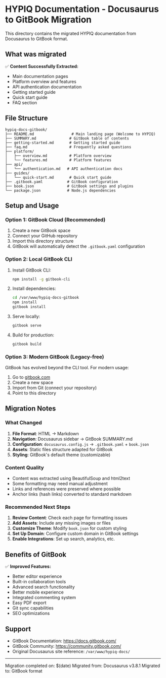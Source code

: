 # HYPIQ Documentation - Docusaurus to GitBook Migration

This directory contains the migrated HYPIQ documentation from Docusaurus to GitBook format.

## What was migrated

✅ **Content Successfully Extracted:**
- Main documentation pages
- Platform overview and features
- API authentication documentation
- Getting started guide
- Quick start guide
- FAQ section

## File Structure

```
hypiq-docs-gitbook/
├── README.md                 # Main landing page (Welcome to HYPIQ)
├── SUMMARY.md               # GitBook table of contents
├── getting-started.md       # Getting started guide
├── faq.md                   # Frequently asked questions
├── platform/
│   ├── overview.md          # Platform overview
│   └── features.md          # Platform features
├── api/
│   └── authentication.md   # API authentication docs
├── guides/
│   └── quick-start.md       # Quick start guide
├── .gitbook.yaml           # GitBook configuration
├── book.json               # GitBook settings and plugins
└── package.json            # Node.js dependencies
```

## Setup and Usage

### Option 1: GitBook Cloud (Recommended)

1. Create a new GitBook space
2. Connect your GitHub repository
3. Import this directory structure
4. GitBook will automatically detect the `.gitbook.yaml` configuration

### Option 2: Local GitBook CLI

1. Install GitBook CLI:
   ```bash
   npm install -g gitbook-cli
   ```

2. Install dependencies:
   ```bash
   cd /var/www/hypiq-docs-gitbook
   npm install
   gitbook install
   ```

3. Serve locally:
   ```bash
   gitbook serve
   ```

4. Build for production:
   ```bash
   gitbook build
   ```

### Option 3: Modern GitBook (Legacy-free)

GitBook has evolved beyond the CLI tool. For modern usage:

1. Go to [gitbook.com](https://gitbook.com)
2. Create a new space
3. Import from Git (connect your repository)
4. Point to this directory

## Migration Notes

### What Changed

1. **File Format**: HTML → Markdown
2. **Navigation**: Docusaurus sidebar → GitBook SUMMARY.md
3. **Configuration**: `docusaurus.config.js` → `.gitbook.yaml` + `book.json`
4. **Assets**: Static files structure adapted for GitBook
5. **Styling**: GitBook's default theme (customizable)

### Content Quality

- Content was extracted using BeautifulSoup and html2text
- Some formatting may need manual adjustment
- Links and references were preserved where possible
- Anchor links (hash links) converted to standard markdown

### Recommended Next Steps

1. **Review Content**: Check each page for formatting issues
2. **Add Assets**: Include any missing images or files
3. **Customize Theme**: Modify `book.json` for custom styling
4. **Set Up Domain**: Configure custom domain in GitBook settings
5. **Enable Integrations**: Set up search, analytics, etc.

## Benefits of GitBook

✅ **Improved Features:**
- Better editor experience
- Built-in collaboration tools
- Advanced search functionality
- Better mobile experience
- Integrated commenting system
- Easy PDF export
- Git sync capabilities
- SEO optimizations

## Support

- GitBook Documentation: https://docs.gitbook.com/
- GitBook Community: https://community.gitbook.com/
- Original Docusaurus site reference: `/var/www/hypiq-docs/`

---

Migration completed on: $(date)
Migrated from: Docusaurus v3.8.1
Migrated to: GitBook format